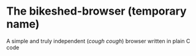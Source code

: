 # The bikeshed-browser (temporary name)

A simple and truly independent (*cough cough*) browser written in plain C code
